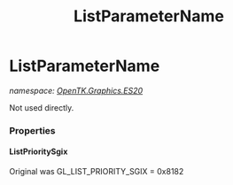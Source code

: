 ﻿---
title: ListParameterName
---

# ListParameterName
_namespace: [OpenTK.Graphics.ES20](N-OpenTK.Graphics.ES20.html)_

Not used directly.



### Properties

#### ListPrioritySgix
Original was GL_LIST_PRIORITY_SGIX = 0x8182

